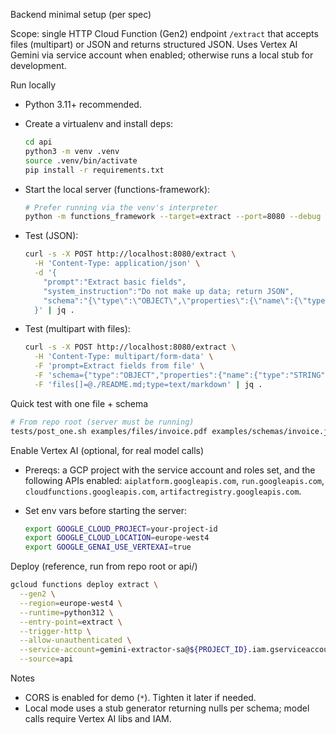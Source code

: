 Backend minimal setup (per spec)

Scope: single HTTP Cloud Function (Gen2) endpoint `/extract` that accepts files (multipart) or JSON and returns structured JSON. Uses Vertex AI Gemini via service account when enabled; otherwise runs a local stub for development.

Run locally

- Python 3.11+ recommended.
- Create a virtualenv and install deps:
  
  ```bash
  cd api
  python3 -m venv .venv
  source .venv/bin/activate
  pip install -r requirements.txt
  ```

- Start the local server (functions-framework):
  
  ```bash
  # Prefer running via the venv's interpreter
  python -m functions_framework --target=extract --port=8080 --debug
  ```

- Test (JSON):
  
  ```bash
  curl -s -X POST http://localhost:8080/extract \
    -H 'Content-Type: application/json' \
    -d '{
      "prompt":"Extract basic fields",
      "system_instruction":"Do not make up data; return JSON",
      "schema":"{\"type\":\"OBJECT\",\"properties\":{\"name\":{\"type\":\"STRING\"},\"total\":{\"type\":\"NUMBER\"}},\"required\":[\"name\"]}"
    }' | jq .
  ```

- Test (multipart with files):
  
  ```bash
  curl -s -X POST http://localhost:8080/extract \
    -H 'Content-Type: multipart/form-data' \
    -F 'prompt=Extract fields from file' \
    -F 'schema={"type":"OBJECT","properties":{"name":{"type":"STRING"}},"required":["name"]}' \
    -F 'files[]=@./README.md;type=text/markdown' | jq .
  ```

Quick test with one file + schema

```bash
# From repo root (server must be running)
tests/post_one.sh examples/files/invoice.pdf examples/schemas/invoice.json
```

Enable Vertex AI (optional, for real model calls)

- Prereqs: a GCP project with the service account and roles set, and the following APIs enabled: `aiplatform.googleapis.com`, `run.googleapis.com`, `cloudfunctions.googleapis.com`, `artifactregistry.googleapis.com`.
- Set env vars before starting the server:
  
  ```bash
  export GOOGLE_CLOUD_PROJECT=your-project-id
  export GOOGLE_CLOUD_LOCATION=europe-west4
  export GOOGLE_GENAI_USE_VERTEXAI=true
  ```

Deploy (reference, run from repo root or api/)

```bash
gcloud functions deploy extract \
  --gen2 \
  --region=europe-west4 \
  --runtime=python312 \
  --entry-point=extract \
  --trigger-http \
  --allow-unauthenticated \
  --service-account=gemini-extractor-sa@${PROJECT_ID}.iam.gserviceaccount.com \
  --source=api
```

Notes

- CORS is enabled for demo (`*`). Tighten it later if needed.
- Local mode uses a stub generator returning nulls per schema; model calls require Vertex AI libs and IAM.
